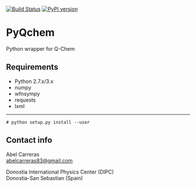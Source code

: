 [![Build Status](https://travis-ci.com/abelcarreras/PyQchem.svg?branch=master)](https://travis-ci.com/abelcarreras/PyQchem)
[![PyPI version](https://badge.fury.io/py/pyqchem.svg)](https://badge.fury.io/py/pyqchem)


PyQchem
=======
Python wrapper for Q-Chem

Requirements
------------
- Python 2.7.x/3.x
- numpy
- wfnsympy
- requests
- lxml
------------
```
# python setup.py install --user
```

Contact info
------------
Abel Carreras  
abelcarreras83@gmail.com

Donostia International Physics Center (DIPC)  
Donostia-San Sebastian (Spain)